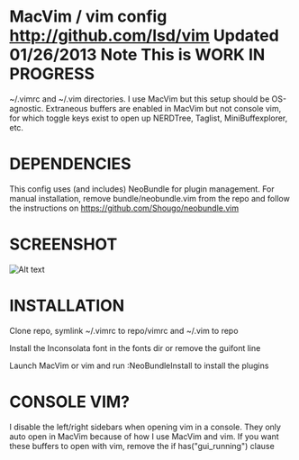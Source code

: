 MacVim / vim config
 http://github.com/lsd/vim
 Updated 01/26/2013
 Note This is WORK IN PROGRESS
===
~/.vimrc and ~/.vim directories. I use MacVim but this setup should be OS-agnostic.
Extraneous buffers are enabled in MacVim but not console vim, for which toggle keys 
exist to open up NERDTree, Taglist, MiniBuffexplorer, etc.

DEPENDENCIES
===
This config uses (and includes) NeoBundle for plugin management.
For manual installation, remove bundle/neobundle.vim
from the repo and follow the instructions on
https://github.com/Shougo/neobundle.vim

SCREENSHOT
===
![Alt text](/lsd/vim/blob/master/screenshot-mac.png "MacVim 7.3 colorscheme wombat on 10.8.2 with Inconsolata:18")

INSTALLATION
===
Clone repo, symlink ~/.vimrc to repo/vimrc and ~/.vim to repo

Install the Inconsolata font in the fonts dir or remove the guifont line

Launch MacVim or vim and run :NeoBundleInstall to install the plugins

CONSOLE VIM?
===
I disable the left/right sidebars when opening vim in a console. They only auto
open in MacVim because of how I use MacVim and vim. If you want these buffers
to open with vim, remove the if has("gui_running") clause
